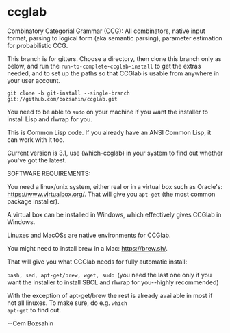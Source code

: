 # ccglab
Combinatory Categorial Grammar (CCG): All combinators, native input format, parsing to logical form (aka semantic parsing), parameter estimation for probabilistic CCG.

This branch is for gitters. Choose a directory, then clone this branch only as below, and run the <code>run-to-complete-ccglab-install</code> to get the extras needed, and to set up the paths so that CCGlab is usable from anywhere in your user account.

<code>git clone -b git-install --single-branch git://github.com/bozsahin/ccglab.git</code>

You need to be able to <code>sudo</code> on your machine if you want the installer to install Lisp and rlwrap for you.

This is Common Lisp code. If you already have an ANSI Common Lisp, it can work with it too.

Current version is 3.1, use (which-ccglab) in your system to find out whether you've got the latest.

SOFTWARE REQUIREMENTS:

You need a linux/unix system, either real or in a virtual box such as Oracle's: https://www.virtualbox.org/.
That will give you <code>apt-get</code> (the most common package installer).

A virtual box can be installed in Windows, which effectively gives CCGlab in Windows.

Linuxes and MacOSs are native environments for CCGlab.

You might need to install brew in a Mac: https://brew.sh/.

That will give you what CCGlab needs for fully automatic install:

<code>bash, sed, apt-get/brew, wget, sudo </code>(you need the last one only if you want the installer to install SBCL and rlwrap for you--highly recommended)

With the exception of apt-get/brew the rest is already available in most if not all linuxes. 
To make sure, do e.g. <code>which apt-get</code> to find out.

--Cem Bozsahin
